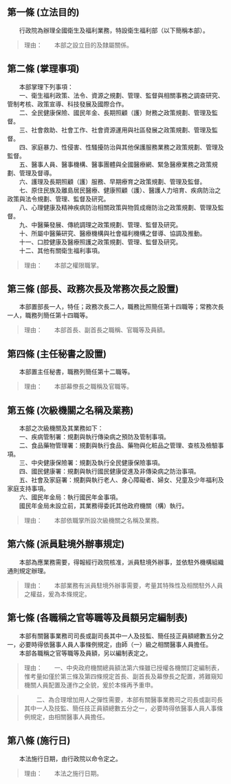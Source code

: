 第一條 (立法目的)
-----------------
　　行政院為辦理全國衛生及福利業務，特設衛生福利部（以下簡稱本部）。  
> 理由：　　本部之設立目的及隸屬關係。



第二條 (掌理事項)
-----------------
　　本部掌理下列事項：  
　　一、衛生福利政策、法令、資源之規劃、管理、監督與相關事務之調查研究、管制考核、政策宣導、科技發展及國際合作。  
　　二、全民健康保險、國民年金、長期照顧（護）財務之政策規劃、管理及監督。  
　　三、社會救助、社會工作、社會資源運用與社區發展之政策規劃、管理及監督。  
　　四、家庭暴力、性侵害、性騷擾防治與其他保護服務業務之政策規劃、管理及監督。  
　　五、醫事人員、醫事機構、醫事團體與全國醫療網、緊急醫療業務之政策規劃、管理及督導。  
　　六、護理及長期照顧（護）服務、早期療育之政策規劃、管理及監督。  
　　七、原住民族及離島居民醫療、健康照顧（護）、醫護人力培育、疾病防治之政策與法令規劃、管理、監督及研究。  
　　八、心理健康及精神疾病防治相關政策與物質成癮防治之政策規劃、管理及監督。  
　　九、中醫藥發展、傳統調理之政策規劃、管理、監督及研究。  
　　十、所屬中醫藥研究、醫療機構與社會福利機構之督導、協調及推動。  
　　十一、口腔健康及醫療照護之政策規劃、管理、監督及研究。  
　　十二、其他有關衛生福利事項。  
> 理由：　　本部之權限職掌。



第三條 (部長、政務次長及常務次長之設置)
---------------------------------------
　　本部置部長一人，特任；政務次長二人，職務比照簡任第十四職等；常務次長一人，職務列簡任第十四職等。  
> 理由：　　本部首長、副首長之職稱、官職等及員額。



第四條 (主任秘書之設置)
-----------------------
　　本部置主任秘書，職務列簡任第十二職等。  
> 理由：　　本部幕僚長之職稱及官職等。



第五條 (次級機關之名稱及業務)
-----------------------------
　　本部之次級機關及其業務如下：  
　　一、疾病管制署：規劃與執行傳染病之預防及管制事項。  
　　二、食品藥物管理署：規劃與執行食品、藥物與化粧品之管理、查核及檢驗事項。  
　　三、中央健康保險署：規劃及執行全民健康保險事項。  
　　四、國民健康署：規劃與執行國民健康促進及非傳染病之防治事項。  
　　五、社會及家庭署：規劃與執行老人、身心障礙者、婦女、兒童及少年福利及家庭支持事項。  
　　六、國民年金局：執行國民年金事項。  
　　國民年金局未設立前，其業務得委託其他政府機關（構）執行。  
> 理由：　　本部依職掌所設次級機關之名稱及業務。



第六條 (派員駐境外辦事規定)
---------------------------
　　本部為應業務需要，得報經行政院核准，派員駐境外辦事，並依駐外機構組織通則規定辦理。  
> 理由：　　本部業務有派員駐境外辦事需要，考量其特殊性及相關駐外人員之權益，爰為本條規定。



第七條 (各職稱之官等職等及員額另定編制表)
-----------------------------------------
　　本部有關醫事業務司司長或副司長其中一人及技監、簡任技正員額總數五分之一，必要時得依醫事人員人事條例規定，由師（一）級之相關醫事人員擔任。  
　　本部各職稱之官等職等及員額，另以編制表定之。  
> 理由：　　一、中央政府機關總員額法第六條雖已授權各機關訂定編制表，惟考量如僅於第三條及第四條規定首長、副首長及幕僚長之配置，將難窺知機關人員配置及運作之全貌，爰於本條再予重申。

> 　　二、為合理增加用人之彈性需要，本部有關醫事業務司之司長或副司長其中一人及技監、簡任技正員額總數五分之一，必要時得依醫事人員人事條例規定，由相關醫事人員擔任。



第八條 (施行日)
---------------
　　本法施行日期，由行政院以命令定之。  
> 理由：　　本法之施行日期。